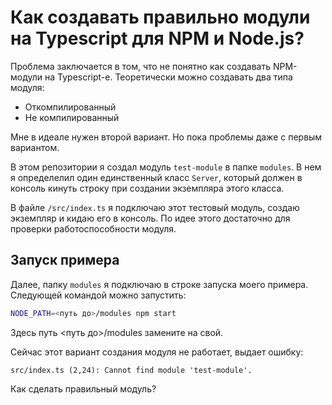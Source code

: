 Как создавать правильно модули на Typescript для NPM и Node.js?
===============================================================

Проблема заключается в том, что не понятно как создавать NPM-модули на Typescript-е. Теоретически можно создавать два типа модуля:
- Откомпилированный 
- Не компилированный

Мне в идеале нужен второй вариант. Но пока проблемы даже с первым вариантом.

В этом репозитории я создал модуль `test-module` в папке `modules`. В нем я определелил один единственный класс `Server`, который должен в консоль кинуть строку при создании экземпляра этого класса.

В файле `/src/index.ts` я подключаю этот тестовый модуль, создаю экземпляр и кидаю его в консоль. По идее этого достаточно для проверки работоспособности модуля.

Запуск примера
--------------

Далее, папку `modules` я подключаю в строке запуска моего примера. Следующей командой можно запустить:

```bash
NODE_PATH=<путь до>/modules npm start
```

Здесь путь <путь до>/modules замените на свой.

Сейчас этот вариант создания модуля не работает, выдает ошибку:

```
src/index.ts (2,24): Cannot find module 'test-module'.
```

Как сделать правильный модуль?
